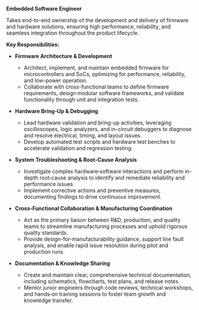 **Embedded Software Engineer**

Takes end-to-end ownership of the development and delivery of firmware and hardware solutions, ensuring high performance, reliability, and seamless integration throughout the product lifecycle.

**Key Responsibilities:**

- **Firmware Architecture & Development**
  - Architect, implement, and maintain embedded firmware for microcontrollers and SoCs, optimizing for performance, reliability, and low-power operation.
  - Collaborate with cross-functional teams to define firmware requirements, design modular software frameworks, and validate functionality through unit and integration tests.

- **Hardware Bring‑Up & Debugging**
  - Lead hardware validation and bring-up activities, leveraging oscilloscopes, logic analyzers, and in-circuit debuggers to diagnose and resolve electrical, timing, and layout issues.
  - Develop automated test scripts and hardware test benches to accelerate validation and regression testing.

- **System Troubleshooting & Root‑Cause Analysis**
  - Investigate complex hardware‑software interactions and perform in-depth root‑cause analysis to identify and remediate reliability and performance issues.
  - Implement corrective actions and preventive measures, documenting findings to drive continuous improvement.

- **Cross‑Functional Collaboration & Manufacturing Coordination**
  - Act as the primary liaison between R&D, production, and quality teams to streamline manufacturing processes and uphold rigorous quality standards.
  - Provide design-for-manufacturability guidance, support line fault analysis, and enable rapid issue resolution during pilot and production runs.

- **Documentation & Knowledge Sharing**
  - Create and maintain clear, comprehensive technical documentation, including schematics, flowcharts, test plans, and release notes.
  - Mentor junior engineers through code reviews, technical workshops, and hands‑on training sessions to foster team growth and knowledge transfer.

